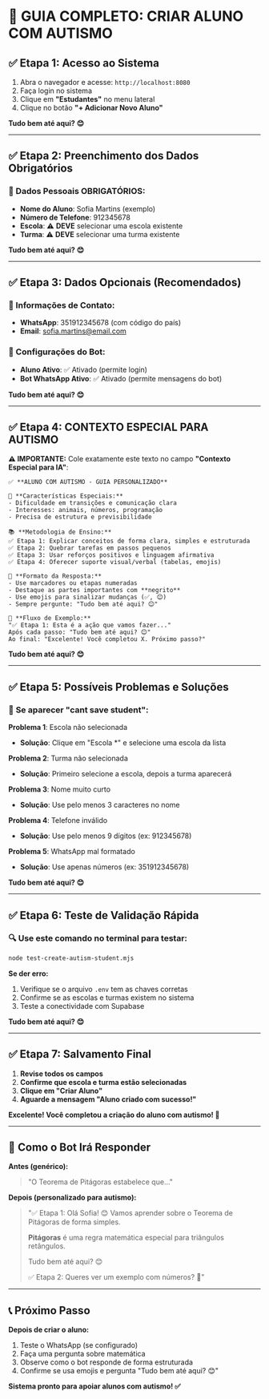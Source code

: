 # 🧩 GUIA COMPLETO: CRIAR ALUNO COM AUTISMO

## ✅ **Etapa 1: Acesso ao Sistema**
1. Abra o navegador e acesse: `http://localhost:8080`
2. Faça login no sistema
3. Clique em **"Estudantes"** no menu lateral
4. Clique no botão **"+ Adicionar Novo Aluno"**

**Tudo bem até aqui? 😊**

---

## ✅ **Etapa 2: Preenchimento dos Dados Obrigatórios**

### **📝 Dados Pessoais OBRIGATÓRIOS:**
- **Nome do Aluno**: Sofia Martins (exemplo)
- **Número de Telefone**: 912345678
- **Escola**: ⚠️ **DEVE** selecionar uma escola existente
- **Turma**: ⚠️ **DEVE** selecionar uma turma existente

**Tudo bem até aqui? 😊**

---

## ✅ **Etapa 3: Dados Opcionais (Recomendados)**

### **📱 Informações de Contato:**
- **WhatsApp**: 351912345678 (com código do país)
- **Email**: sofia.martins@email.com

### **🤖 Configurações do Bot:**
- **Aluno Ativo**: ✅ Ativado (permite login)
- **Bot WhatsApp Ativo**: ✅ Ativado (permite mensagens do bot)

**Tudo bem até aqui? 😊**

---

## ✅ **Etapa 4: CONTEXTO ESPECIAL PARA AUTISMO** 

**⚠️ IMPORTANTE:** Cole exatamente este texto no campo **"Contexto Especial para IA"**:

```
✅ **ALUNO COM AUTISMO - GUIA PERSONALIZADO**

🎯 **Características Especiais:**
- Dificuldade em transições e comunicação clara
- Interesses: animais, números, programação
- Precisa de estrutura e previsibilidade

📚 **Metodologia de Ensino:**
✅ Etapa 1: Explicar conceitos de forma clara, simples e estruturada
✅ Etapa 2: Quebrar tarefas em passos pequenos
✅ Etapa 3: Usar reforços positivos e linguagem afirmativa
✅ Etapa 4: Oferecer suporte visual/verbal (tabelas, emojis)

🔄 **Formato da Resposta:**
- Use marcadores ou etapas numeradas
- Destaque as partes importantes com **negrito**
- Use emojis para sinalizar mudanças (✅, 😊)
- Sempre pergunte: "Tudo bem até aqui? 😊"

📝 **Fluxo de Exemplo:**
"✅ Etapa 1: Esta é a ação que vamos fazer..."
Após cada passo: "Tudo bem até aqui? 😊"
Ao final: "Excelente! Você completou X. Próximo passo?"
```

**Tudo bem até aqui? 😊**

---

## ✅ **Etapa 5: Possíveis Problemas e Soluções**

### 🚨 **Se aparecer "cant save student":**

**Problema 1**: Escola não selecionada
- **Solução**: Clique em "Escola *" e selecione uma escola da lista

**Problema 2**: Turma não selecionada  
- **Solução**: Primeiro selecione a escola, depois a turma aparecerá

**Problema 3**: Nome muito curto
- **Solução**: Use pelo menos 3 caracteres no nome

**Problema 4**: Telefone inválido
- **Solução**: Use pelo menos 9 dígitos (ex: 912345678)

**Problema 5**: WhatsApp mal formatado
- **Solução**: Use apenas números (ex: 351912345678)

**Tudo bem até aqui? 😊**

---

## ✅ **Etapa 6: Teste de Validação Rápida**

### 🔍 **Use este comando no terminal para testar:**
```bash
node test-create-autism-student.mjs
```

**Se der erro:**
1. Verifique se o arquivo `.env` tem as chaves corretas
2. Confirme se as escolas e turmas existem no sistema
3. Teste a conectividade com Supabase

**Tudo bem até aqui? 😊**

---

## ✅ **Etapa 7: Salvamento Final**

1. **Revise todos os campos**
2. **Confirme que escola e turma estão selecionadas**
3. **Clique em "Criar Aluno"**
4. **Aguarde a mensagem "Aluno criado com sucesso!"**

**Excelente! Você completou a criação do aluno com autismo! 🎉**

---

## 🤖 **Como o Bot Irá Responder**

**Antes (genérico):**
> "O Teorema de Pitágoras estabelece que..."

**Depois (personalizado para autismo):**
> "✅ Etapa 1: Olá Sofia! 😊 Vamos aprender sobre o Teorema de Pitágoras de forma simples.
> 
> **Pitágoras** é uma regra matemática especial para triângulos retângulos.
> 
> Tudo bem até aqui? 😊
> 
> ✅ Etapa 2: Queres ver um exemplo com números? 🔢"

---

## 📞 **Próximo Passo**

**Depois de criar o aluno:**
1. Teste o WhatsApp (se configurado)
2. Faça uma pergunta sobre matemática
3. Observe como o bot responde de forma estruturada
4. Confirme se usa emojis e pergunta "Tudo bem até aqui? 😊"

**Sistema pronto para apoiar alunos com autismo! ✅** 